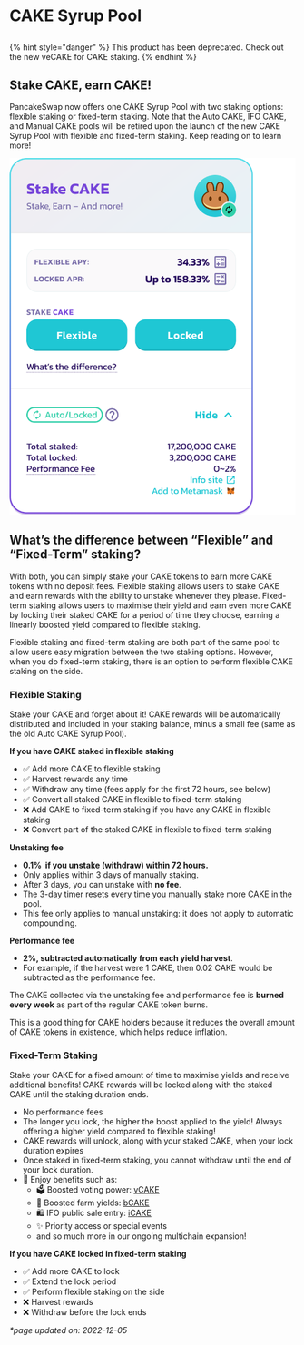 # CAKE Syrup Pool

##

{% hint style="danger" %}
This product has been deprecated. Check out the new veCAKE for CAKE staking.
{% endhint %}

## Stake CAKE, earn CAKE!

PancakeSwap now offers one CAKE Syrup Pool with two staking options: flexible staking or fixed-term staking. Note that the Auto CAKE, IFO CAKE, and Manual CAKE pools will be retired upon the launch of the new CAKE Syrup Pool with flexible and fixed-term staking. Keep reading on to learn more!

![\*Note that actual values will vary](<../../../.gitbook/assets/Stake - before enable (1).png>)

## What’s the difference between “Flexible” and “Fixed-Term” staking?

With both, you can simply stake your CAKE tokens to earn more CAKE tokens with no deposit fees. Flexible staking allows users to stake CAKE and earn rewards with the ability to unstake whenever they please. Fixed-term staking allows users to maximise their yield and earn even more CAKE by locking their staked CAKE for a period of time they choose, earning a linearly boosted yield compared to flexible staking.

Flexible staking and fixed-term staking are both part of the same pool to allow users easy migration between the two staking options. However, when you do fixed-term staking, there is an option to perform flexible CAKE staking on the side.

### Flexible Staking

Stake your CAKE and forget about it! CAKE rewards will be automatically distributed and included in your staking balance, minus a small fee (same as the old Auto CAKE Syrup Pool).

**If you have CAKE staked in flexible staking**

* ✅ Add more CAKE to flexible staking
* ✅ Harvest rewards any time
* ✅ Withdraw any time (fees apply for the first 72 hours, see below)
* ✅ Convert all staked CAKE in flexible to fixed-term staking
* ❌ Add CAKE to fixed-term staking if you have any CAKE in flexible staking
* ❌ Convert part of the staked CAKE in flexible to fixed-term staking

**Unstaking fee**

* **0.1%  if you unstake (withdraw) within 72 hours.**
* Only applies within 3 days of manually staking.
* After 3 days, you can unstake with **no fee**.
* The 3-day timer resets every time you manually stake more CAKE in the pool.
* This fee only applies to manual unstaking: it does not apply to automatic compounding.

**Performance fee**

* **2%, subtracted automatically from each yield harvest**.
* For example, if the harvest were 1 CAKE, then 0.02 CAKE would be subtracted as the performance fee.

The CAKE collected via the unstaking fee and performance fee is **burned every week** as part of the regular CAKE token burns.

This is a good thing for CAKE holders because it reduces the overall amount of CAKE tokens in existence, which helps reduce inflation.

### Fixed-Term Staking

Stake your CAKE for a fixed amount of time to maximise yields and receive additional benefits! CAKE rewards will be locked along with the staked CAKE until the staking duration ends.

* No performance fees
* The longer you lock, the higher the boost applied to the yield! Always offering a higher yield compared to flexible staking!
* CAKE rewards will unlock, along with your staked CAKE, when your lock duration expires
* Once staked in fixed-term staking, you cannot withdraw until the end of your lock duration.
* 🎁 Enjoy benefits such as:
  * 🗳️ Boosted voting power: [vCAKE](../../../governance-and-tokenomics/voting/vecake.md)
  * 🚜 Boosted farm yields: [bCAKE](../../yield-farming/bcake/)
  * 🛍️ IFO public sale entry: [iCAKE](../../ifo-initial-farm-offering/icake.md)
  * ✨ Priority access or special events
  * and so much more in our ongoing multichain expansion!

**If you have CAKE locked in fixed-term staking**

* ✅ Add more CAKE to lock
* ✅ Extend the lock period
* ✅ Perform flexible staking on the side
* ❌ Harvest rewards
* ❌ Withdraw before the lock ends



_\*page updated on: 2022-12-05_
